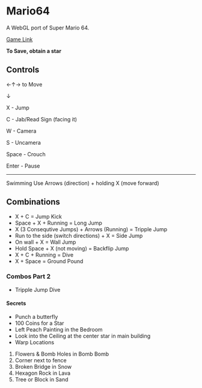 # Mario64
A WebGL port of Super Mario 64.

[Game Link](https://someonecantcode.github.io/Mario64)


**To Save, obtain a star**

## Controls


←↑→ to Move 

  ↓

X - Jump

C - Jab/Read Sign (facing it)

W - Camera

S - Uncamera

Space - Crouch

Enter - Pause

---
Swimming
Use Arrows (direction) + holding X (move forward)

## Combinations
* X + C = Jump Kick
* Space + X + Running = Long Jump
* X (3 Consequtive Jumps) + Arrows (Running) = Tripple Jump
* Run to the side (switch directions) + X = Side Jump
* On wall + X = Wall Jump
* Hold Space + X (not moving) = Backflip Jump
* X + C + Running =  Dive 
* X + Space  = Ground Pound

### Combos Part 2

* Tripple Jump Dive

#### Secrets

* Punch a butterfly
* 100 Coins for a Star
* Left Peach Painting in the Bedroom
* Look into the Ceiling at the center star in main building
* Warp Locations
1. Flowers & Bomb Holes in Bomb Bomb
2. Corner next to fence
3. Broken Bridge in Snow
4. Hexagon Rock in Lava
5. Tree or Block in Sand

